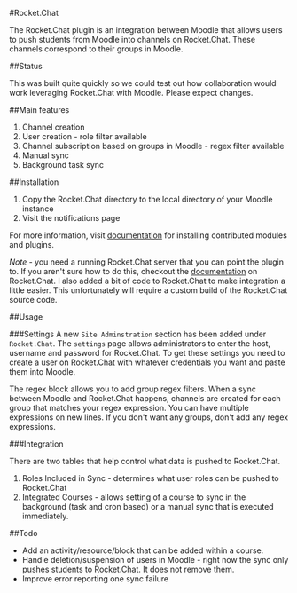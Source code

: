 #Rocket.Chat

The Rocket.Chat plugin is an integration between Moodle that allows users to push students from Moodle into channels on Rocket.Chat. These channels correspond to their groups in Moodle.

##Status

This was built quite quickly so we could test out how collaboration would work leveraging Rocket.Chat with Moodle. Please expect changes.

##Main features

1. Channel creation
2. User creation - role filter available
3. Channel subscription based on groups in Moodle - regex filter available
4. Manual sync
5. Background task sync

##Installation

1. Copy the Rocket.Chat directory to the local directory of your Moodle instance
2. Visit the notifications page

For more information, visit [documentation](http://docs.moodle.org/en/Installing_contributed_modules_or_plugins) for installing contributed modules and plugins.

*Note* - you need a running Rocket.Chat server that you can point the plugin to. If you aren't sure how to do this, checkout the [documentation](https://rocket.chat/docs/) on Rocket.Chat. I also added a bit of code to Rocket.Chat to make integration a little easier. This unfortunately will require a custom build of the Rocket.Chat source code. 

##Usage

###Settings
A new `Site Adminstration` section has been added under `Rocket.Chat`.  The `settings` page allows administrators to enter the host, username and password for Rocket.Chat. To get these settings you need to create a user on Rocket.Chat with whatever credentials you want and paste them into Moodle.

The regex block allows you to add group regex filters. When a sync between Moodle and Rocket.Chat happens, channels are created for each group that matches your regex expression. You can have multiple expressions on new lines. If you don't want any groups, don't add any regex expressions.

###Integration

There are two tables that help control what data is pushed to Rocket.Chat.

1. Roles Included in Sync - determines what user roles can be pushed to Rocket.Chat
2. Integrated Courses - allows setting of a course to sync in the background (task and cron based) or a manual sync that is executed immediately.


##Todo

- Add an activity/resource/block that can be added within a course. 
- Handle deletion/suspension of users in Moodle - right now the sync only pushes students to Rocket.Chat. It does not remove them.
- Improve error reporting one sync failure

